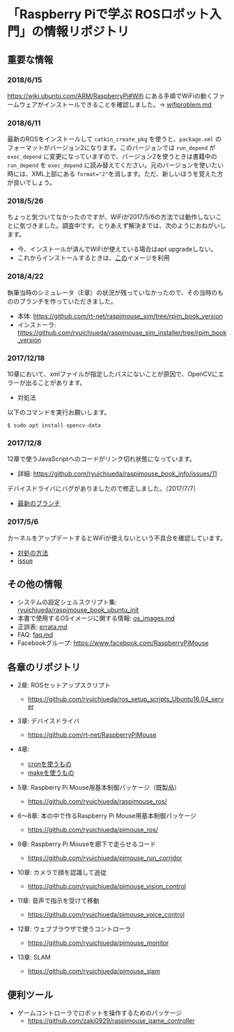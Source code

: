 # 「Raspberry Piで学ぶ ROSロボット入門」の情報リポジトリ

## 重要な情報

### 2018/6/15

https://wiki.ubuntu.com/ARM/RaspberryPi#Wifi にある手順でWiFiの動くファームウェアがインストールできることを確認しました。-> [wifiproblem.md](https://github.com/ryuichiueda/raspimouse_book_info/blob/master/trouble_reports/wifiproblem.md)


### 2018/6/11

最新のROSをインストールして `catkin_create_pkg` を使うと、`package.xml` のフォーマットがバージョン2になります。このバージョンでは `run_depend` が `exec_depend` に変更になっていますので、バージョン2を使うときは書籍中の `run_depend` を `exec_depend` に読み替えてください。元のバージョンを使いたい時には、XML上部にある `format="2"`を消します。ただ、新しいほうを覚えた方が良いでしょう。


### 2018/5/26

ちょっと気づいてなかったのですが、WiFiが2017/5/6の方法では動作しないことに気づきました。調査中です。とりあえず解決までは、次のようにおねがいします。

* 今、インストールが済んでWiFiが使えている場合はapt upgradeしない。
* これからインストールするときは、[この](https://b.ueda.tech/?post=20171223_raspi_ubuntu_image)イメージを利用

### 2018/4/22

執筆当時のシミュレータ（E章）の状況が残っていなかったので、その当時のもののブランチを作っていただきました。

* 本体: https://github.com/rt-net/raspimouse_sim/tree/rpim_book_version
* インストーラ: https://github.com/ryuichiueda/raspimouse_sim_installer/tree/rpim_book_version

### 2017/12/18

10章において、xmlファイルが指定したパスにないことが原因で、OpenCVにエラーが出ることがあります。

* 対処法

以下のコマンドを実行お願いします。

```
$ sudo apt install opencv-data
```

### 2017/12/8

12章で使うJavaScriptへのコードがリンク切れ状態になっています。

* 詳細: https://github.com/ryuichiueda/raspimouse_book_info/issues/11

デバイスドライバにバグがありましたので修正しました。（2017/7/7）

* [最新のブランチ](https://github.com/rt-net/RaspberryPiMouse)

### 2017/5/6

カーネルをアップデートするとWiFiが使えないという不具合を確認しています。

* [対処の方法](./trouble_reports/wifiproblem.md)
* [issue](https://github.com/ryuichiueda/raspimouse_book_info/issues/1)

## その他の情報

* システムの設定シェルスクリプト集: [ryuichiueda/raspimouse_book_ubuntu_init](https://github.com/ryuichiueda/raspimouse_book_ubuntu_init)
* 本書で使用するOSイメージに関する情報: [os_images.md](./os_images.md)
* 正誤表: [errata.md](./errata.md)
* FAQ: [faq.md](./faq.md)
* Facebookグループ: https://www.facebook.com/RaspberryPiMouse

## 各章のリポジトリ
* 2章: ROSセットアップスクリプト
    * https://github.com/ryuichiueda/ros_setup_scripts_Ubuntu16.04_server
* 3章: デバイスドライバ
    * https://github.com/rt-net/RaspberryPiMouse
* 4章:
    * [cronを使うもの](https://github.com/ryuichiueda/pimouse_setup/tree/cad60aa542ac45c4e685dc81804a9f2aa90b897d)
    * [makeを使うもの](https://github.com/ryuichiueda/pimouse_setup)

* 5章: Raspberry Pi Mouse用基本制御パッケージ（既製品）
    * https://github.com/ryuichiueda/raspimouse_ros/
* 6〜8章: 本の中で作るRaspberry Pi Mouse用基本制御パッケージ
    * https://github.com/ryuichiueda/pimouse_ros/
    
* 9章: Raspberry Pi Mouseを廊下で走らせるコード
   * https://github.com/ryuichiueda/pimouse_run_corridor

* 10章: カメラで顔を認識して追従
    * https://github.com/ryuichiueda/pimouse_vision_control
* 11章: 音声で指示を受けて移動
    * https://github.com/ryuichiueda/pimouse_voice_control
* 12章: ウェブブラウザで使うコントローラ
    * https://github.com/ryuichiueda/pimouse_monitor
* 13章: SLAM
    * https://github.com/ryuichiueda/pimouse_slam
    
    
## 便利ツール

* ゲームコントローラでロボットを操作するためのパッケージ
    * https://github.com/zaki0929/raspimouse_game_controller

